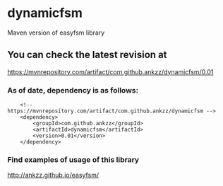 # dynamicfsm
Maven version of easyfsm library

## You can check the latest revision at


https://mvnrepository.com/artifact/com.github.ankzz/dynamicfsm/0.01


### As of date, dependency is as follows:

```
    <!-- https://mvnrepository.com/artifact/com.github.ankzz/dynamicfsm -->
    <dependency>
        <groupId>com.github.ankzz</groupId>
        <artifactId>dynamicfsm</artifactId>
        <version>0.01</version>
    </dependency>
```

### Find examples of usage of this library

http://ankzz.github.io/easyfsm/

